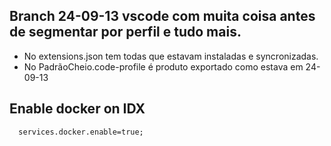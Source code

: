 ## Branch 24-09-13 vscode com muita coisa antes de segmentar por perfil e tudo mais.

- No extensions.json tem todas que estavam instaladas e syncronizadas.
- No PadrãoCheio.code-profile é produto exportado como estava em 24-09-13

## Enable docker on IDX

```docker
  services.docker.enable=true;
```
